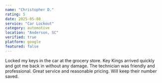 ```yaml
---
name: "Christopher D."
rating: 5
date: 2025-05-08
service: "Car Lockout"
category: automotive
location: "Anderson, SC"
verified: true
platform: google
featured: false
---
```


Locked my keys in the car at the grocery store. Key Kings arrived quickly and got me back in without any damage. The technician was friendly and professional. Great service and reasonable pricing. Will keep their number saved.
